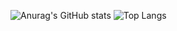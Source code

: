 
![Anurag's GitHub stats](https://github-readme-stats.vercel.app/api?username=andreyfcs&theme=holi&show_icons=true)
![Top Langs](https://github-readme-stats.vercel.app/api/top-langs/?username=andreyfcs&layout=compact&theme=holi&height=180&custom_title=Top+Languages)

